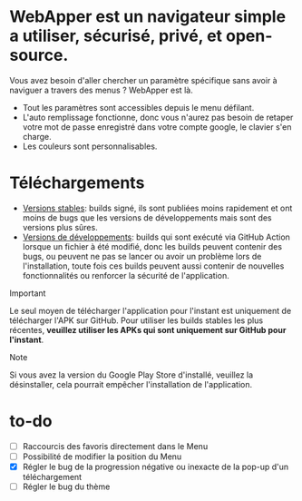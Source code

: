 # WebApper est un navigateur simple a utiliser, sécurisé, privé, et open-source.
Vous avez besoin d'aller chercher un paramètre spécifique sans avoir à naviguer a travers des menus ? WebApper est là.

 - Tout les paramètres sont accessibles depuis le menu défilant.
 - L'auto remplissage fonctionne, donc vous n'aurez pas besoin de retaper votre mot de passe enregistré dans votre compte google, le clavier s'en charge.
 - Les couleurs sont personnalisables.
# Téléchargements
- [Versions stables](https://github.com/hugococa2004/WebApper/releases): builds signé, ils sont publiées moins rapidement et ont moins de bugs que les versions de développements mais sont des versions plus sûres.
- [Versions de développements](https://github.com/hugococa2004/WebApper/actions?query=is%3Asuccess): builds qui sont exécuté via GitHub Action lorsque un fichier à été modifié, donc les builds peuvent contenir des bugs, ou peuvent ne pas se lancer ou avoir un problème lors de l'installation, toute fois ces builds peuvent aussi contenir de nouvelles fonctionnalités ou renforcer la sécurité de l'application.
> [!IMPORTANT]
> Le seul moyen de télécharger l'application pour l'instant est uniquement de télécharger l'APK sur GitHub.
Pour utiliser les builds stables les plus récentes, **veuillez utiliser les APKs qui sont uniquement sur GitHub pour l'instant**.

> [!NOTE]
> Si vous avez la version du Google Play Store d'installé, veuillez la désinstaller, cela pourrait empêcher l'installation de l'application.
# to-do
- [ ] Raccourcis des favoris directement dans le Menu
- [ ] Possibilité de modifier la position du Menu
- [x] Régler le bug de la progression négative ou inexacte de la pop-up d'un téléchargement
- [ ] Régler le bug du thème
